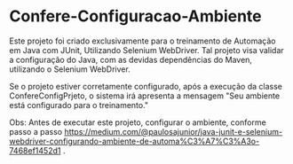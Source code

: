 # Confere-Configuracao-Ambiente
Este projeto foi criado exclusivamente para o treinamento de Automação em Java com JUnit, Utilizando Selenium WebDriver. Tal projeto visa validar a configuração do Java, com as devidas dependências do Maven, utilizando o Selenium WebDriver.

Se o projeto estiver corretamente configurado, após a execução da classe ConfereConfigPrjeto, o sistema irá apresenta a mensagem "Seu ambiente está configurado para o treinamento."

Obs: Antes de executar este projeto, configurar o ambiente, conforme passo a passo https://medium.com/@paulosajunior/java-junit-e-selenium-webdriver-configurando-ambiente-de-automa%C3%A7%C3%A3o-7468ef1452d1 .
